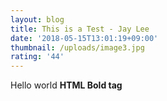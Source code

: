 ```yaml
---
layout: blog
title: This is a Test - Jay Lee
date: '2018-05-15T13:01:19+09:00'
thumbnail: /uploads/image3.jpg
rating: '44'
---
```

Hello world <b>HTML Bold tag</b>
